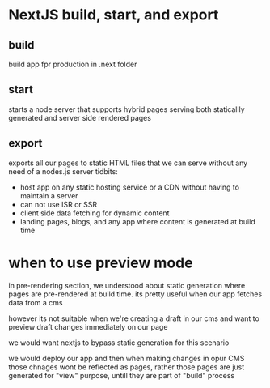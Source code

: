 # NextJS build, start, and export
## build
build app fpr production in .next folder
## start
starts a node server that supports hybrid pages serving both staticallly generated and server side rendered pages
## export
exports all our pages to static HTML files that we can serve without any need of a nodes.js server
tidbits:
* host app on any static hosting service or a CDN without having to maintain a server
* can not use ISR or SSR
* client side data fetching for dynamic content
* landing pages, blogs, and any app where content is generated at build time

# when to use preview mode
in pre-rendering section, we understood about static generation where pages are pre-rendered at build time. its pretty useful when our app fetches data from a cms

however its not suitable when we're creating a draft in our cms and want to preview draft changes immediately on our page

we would want nextjs to bypass static generation for this scenario

we would deploy our app and then when making changes in opur CMS those chnages wont be reflected as pages, rather those pages are just generated for "view" purpose, untill they are part of "build" process